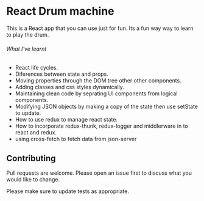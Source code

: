 # React Drum machine

This is a React app that you can use just for fun. Its a fun way way to learn to play the drum.

###### What I've learnt

- React life cycles.
- Diferences between state and props.
- Moving properties through the DOM tree other other components.
- Adding classes and css styles dynamically.
- Maintaining clean code by seprating UI components from logical components.
- Modifying JSON objects by making a copy of the state then use setState to update.
- How to use redux to manage react state.
- How to incorporate redux-thunk, redux-logger and middlerware in to react and redux.
- using cross-fetch to fetch data from json-server

## Contributing

Pull requests are welcome. Please open an issue first to discuss what you would like to change.

Please make sure to update tests as appropriate.
